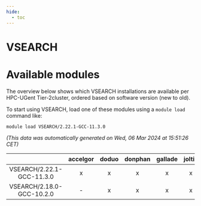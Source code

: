 ```yaml
---
hide:
  - toc
---
```


VSEARCH
=======

# Available modules


The overview below shows which VSEARCH installations are available per HPC-UGent Tier-2cluster, ordered based on software version (new to old).

To start using VSEARCH, load one of these modules using a `module load` command like:

```shell
module load VSEARCH/2.22.1-GCC-11.3.0
```

*(This data was automatically generated on Wed, 06 Mar 2024 at 15:51:26 CET)*  

| |accelgor|doduo|donphan|gallade|joltik|skitty|
| :---: | :---: | :---: | :---: | :---: | :---: | :---: |
|VSEARCH/2.22.1-GCC-11.3.0|x|x|x|x|x|x|
|VSEARCH/2.18.0-GCC-10.2.0|-|x|x|x|x|x|
